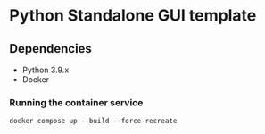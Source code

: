 # Python Standalone GUI template

## Dependencies

- Python 3.9.x
- Docker


### Running the container service

```
docker compose up --build --force-recreate
```